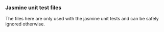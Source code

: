 ### Jasmine unit test files

The files here are only used with the jasmine unit tests and can be safely ignored otherwise.